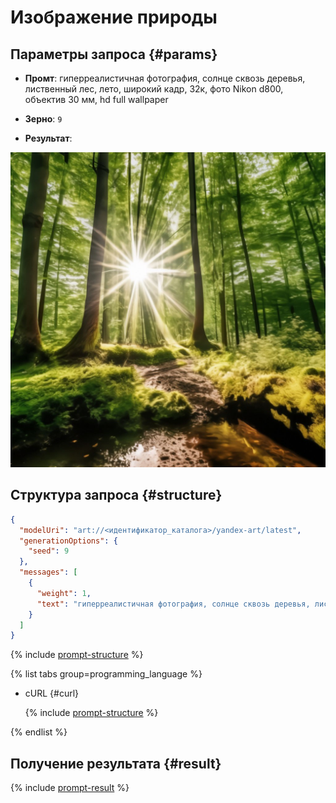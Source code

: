 # Изображение природы

## Параметры запроса {#params}

* **Промт**: гиперреалистичная фотография, солнце сквозь деревья, лиственный лес, лето, широкий кадр, 32к, фото Nikon d800, объектив 30 мм, hd full wallpaper

* **Зерно**: `9`

* **Результат**:

![illustrations-nature](../../../_assets/yandexgpt/illustrations-nature.jpeg)

## Структура запроса {#structure}

```json
{
  "modelUri": "art://<идентификатор_каталога>/yandex-art/latest",
  "generationOptions": {
    "seed": 9
  },
  "messages": [
    {
      "weight": 1,
      "text": "гиперреалистичная фотография, солнце сквозь деревья, лиственный лес, лето, широкий кадр, 32к, фото Nikon d800, объектив 30 мм, hd full wallpaper"
    }
  ]
}
```

{% include [prompt-structure](../../../_includes/foundation-models/yandexart/api-parameters.md) %}

{% list tabs group=programming_language %}

- cURL {#curl}

  {% include [prompt-structure](../../../_includes/foundation-models/yandexart/prompt-request.md) %}

{% endlist %}

## Получение результата {#result}

{% include [prompt-result](../../../_includes/foundation-models/yandexart/prompt-result.md) %}
